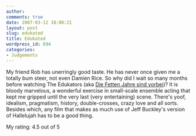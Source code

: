 ```yaml
---
author:
comments: true
date: 2007-03-12 18:00:21
layout: post
slug: edukated
title: Edukated
wordpress_id: 694
categories:
- Judgements
---
```


My friend Rob has unerringly good taste. He has never once given me a totally bum steer, not even Damien Rice. So why did I wait so many months before watching The Edukators (aka [Die Fetten Jahre sind vorbei](http://imdb.com/title/tt0408777/maindetails))? It is bloody marvelous, a wonderful exercise in small-scale ensemble acting that kept me gripped until the very last (very entertaining) scene. There's yoof, idealism, pragmatism, history, double-crosses, crazy love and all sorts. Besides which, any film that makes as much use of Jeff Buckley's version of Hallelujah has to be a good thing.

My rating: 4.5 out of 5

